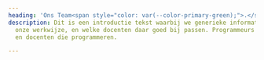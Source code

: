```yaml
---
heading: 'Ons Team<span style="color: var(--color-primary-green);">.</span>'
description: Dit is een introductie tekst waarbij we generieke informatie geven over
  onze werkwijze, en welke docenten daar goed bij passen. Programmeurs die doceren
  en docenten die programmeren.

---
```

